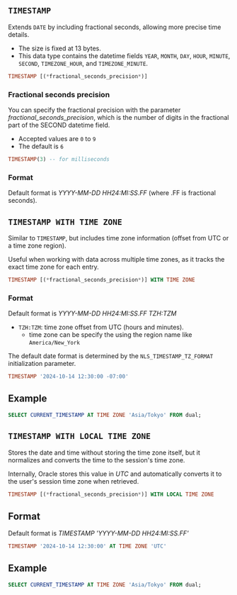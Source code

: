## `TIMESTAMP`

Extends `DATE` by including fractional seconds, allowing more precise time details.

- The size is fixed at 13 bytes.
- This data type contains the datetime fields `YEAR`, `MONTH`, `DAY`, `HOUR`, `MINUTE`, `SECOND`, `TIMEZONE_HOUR`, and `TIMEZONE_MINUTE`.

```sql
TIMESTAMP [(*fractional_seconds_precision*)]
```

### Fractional seconds precision

You can specify the fractional precision with the parameter _fractional_seconds_precision_, which is the number of digits in the fractional part of the SECOND datetime field.

- Accepted values are `0` to `9`
- The default is `6`

```sql
TIMESTAMP(3) -- for milliseconds
```

### Format

Default format is _YYYY-MM-DD HH24:MI:SS.FF_ (where .FF is fractional seconds).

## `TIMESTAMP WITH TIME ZONE`

Similar to `TIMESTAMP`, but includes time zone information (offset from UTC or a time zone region).

Useful when working with data across multiple time zones, as it tracks the exact time zone for each entry.

```sql
TIMESTAMP [(*fractional_seconds_precision*)] WITH TIME ZONE
```

### Format

Default format is _YYYY-MM-DD HH24:MI:SS.FF TZH:TZM_

- `TZH:TZM`: time zone offset from UTC (hours and minutes).
  - time zone can be specify the using the region name like `America/New_York`

The default date format is determined by the `NLS_TIMESTAMP_TZ_FORMAT` initialization parameter.

```sql
TIMESTAMP '2024-10-14 12:30:00 -07:00'
```

## Example

```sql
SELECT CURRENT_TIMESTAMP AT TIME ZONE 'Asia/Tokyo' FROM dual;
```

## `TIMESTAMP WITH LOCAL TIME ZONE`

Stores the date and time without storing the time zone itself, but it normalizes and converts the time to the session's time zone.

Internally, Oracle stores this value in _UTC_ and automatically converts it to the user's session time zone when retrieved.

```sql
TIMESTAMP [(*fractional_seconds_precision*)] WITH LOCAL TIME ZONE
```

## Format

Default format is _TIMESTAMP 'YYYY-MM-DD HH24:MI:SS.FF'_

```sql
TIMESTAMP '2024-10-14 12:30:00' AT TIME ZONE 'UTC'
```

## Example

```sql
SELECT CURRENT_TIMESTAMP AT TIME ZONE 'Asia/Tokyo' FROM dual;
```
